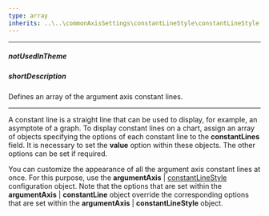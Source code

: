 ```yaml
---
type: array
inherits: ..\..\commonAxisSettings\constantLineStyle\constantLineStyle.md
---
```

---
##### notUsedInTheme

##### shortDescription
Defines an array of the argument axis constant lines.

---
A constant line is a straight line that can be used to display, for example, an asymptote of a graph. To display constant lines on a chart, assign an array of objects specifying the options of each constant line to the **constantLines** field. It is necessary to set the **value** option within these objects. The other options can be set if required.

You can customize the appearance of all the argument axis constant lines at once. For this purpose, use the **argumentAxis** | [constantLineStyle](/api-reference/20%20Data%20Visualization%20Widgets/17%20dxPolarChart/1%20Configuration/commonAxisSettings/constantLineStyle '/Documentation/ApiReference/Data_Visualization_Widgets/dxPolarChart/Configuration/argumentAxis/constantLineStyle/') configuration object. Note that the options that are set within the **argumentAxis** | **constantLine** object override the corresponding options that are set within the **argumentAxis** | **constantLineStyle** object.